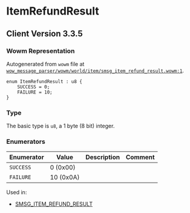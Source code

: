 # ItemRefundResult

## Client Version 3.3.5

### Wowm Representation

Autogenerated from `wowm` file at [`wow_message_parser/wowm/world/item/smsg_item_refund_result.wowm:1`](https://github.com/gtker/wow_messages/tree/main/wow_message_parser/wowm/world/item/smsg_item_refund_result.wowm#L1).

```rust,ignore
enum ItemRefundResult : u8 {
    SUCCESS = 0;
    FAILURE = 10;
}
```
### Type
The basic type is `u8`, a 1 byte (8 bit) integer.
### Enumerators
| Enumerator | Value  | Description | Comment |
| --------- | -------- | ----------- | ------- |
| `SUCCESS` | 0 (0x00) |  |  |
| `FAILURE` | 10 (0x0A) |  |  |

Used in:
* [SMSG_ITEM_REFUND_RESULT](smsg_item_refund_result.md)

